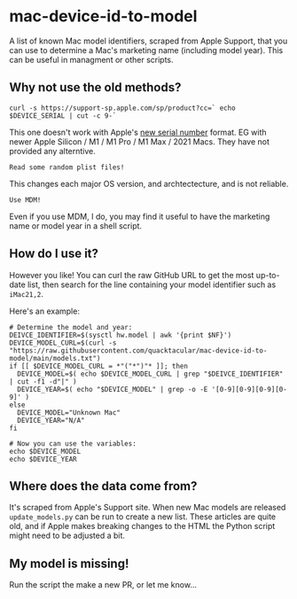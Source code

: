 # mac-device-id-to-model
A list of known Mac model identifiers, scraped from Apple Support, that you can use to determine a Mac's marketing name (including model year). This can be useful in managment or other scripts.

## Why not use the old methods?
```
curl -s https://support-sp.apple.com/sp/product?cc=` echo $DEVICE_SERIAL | cut -c 9-` 
```
This one doesn't work with Apple's [new serial number](https://www.macrumors.com/2021/05/05/purple-iphone-12-randomized-serial-number/) format. EG with newer Apple Silicon / M1 / M1 Pro / M1 Max / 2021 Macs. They have not provided any alterntive.

```
Read some random plist files!
```
This changes each major OS version, and archtectecture, and is not reliable.
```
Use MDM!
```
Even if you use MDM, I do, you may find it useful to have the marketing name or model year in a shell script.

## How do I use it?
However you like! You can curl the raw GitHub URL to get the most up-to-date list, then search for the line containing your model identifier such as `iMac21,2`. 

Here's an example:
```
# Determine the model and year:
DEIVCE_IDENTIFIER=$(sysctl hw.model | awk '{print $NF}')
DEVICE_MODEL_CURL=$(curl -s "https://raw.githubusercontent.com/quacktacular/mac-device-id-to-model/main/models.txt")
if [[ $DEVICE_MODEL_CURL = *"("*")"* ]]; then
  DEVICE_MODEL=$( echo $DEVICE_MODEL_CURL | grep "$DEIVCE_IDENTIFIER" | cut -f1 -d"|" )	
  DEVICE_YEAR=$( echo "$DEVICE_MODEL" | grep -o -E '[0-9][0-9][0-9][0-9]' )
else
  DEVICE_MODEL="Unknown Mac"
  DEVICE_YEAR="N/A"
fi

# Now you can use the variables:
echo $DEVICE_MODEL
echo $DEVICE_YEAR
```

## Where does the data come from?
It's scraped from Apple's Support site. When new Mac models are released `update_models.py` can be run to create a new list. These articles are quite old, and if Apple makes breaking changes to the HTML the Python script might need to be adjusted a bit.

## My model is missing!
Run the script the make a new PR, or let me know...
